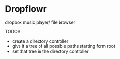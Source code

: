 Dropflowr
==============

dropbox music player/ file browser

TODOS
  * create a directory controller
  * give it a tree of all possible paths starting form root
  * set that tree in the directory controller





